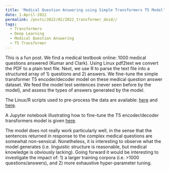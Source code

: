 ```yaml
---
title: 'Medical Question Answering using Simple Transformers T5 Model'
date: 1-April-2022
permalink: /posts/2022/02/2022_transformer_deid//
tags:
  - Transformers
  - Deep Learning
  - Medical Question Answering
  - T5 Transformer
---
```


This is a fun post. We find a medical textbook online: 1000 medical questions answered (Kumar and Clark). Using Linux pdf2text we convert the PDF to a plain text file. Next, we use R to parse the text file into a structured array of 1) questions and 2) answers. We fine-tune the simple transformer T5 encoder/decoder model on these medical question answer dataset. We feed the model test sentences (never seen before by the model), and assess the types of answers generated by the model.  

The Linux/R scripts used to pre-process the data are available: [here](../files/2022_04_parse_book_pdf2txt.sh) and [here](../files/2022_04_Parse_KumarClarkBook_To_QuestionAnswerPair_Dataset.R).

A Jupyter notebook illustrating how to fine-tune the T5 encoder/decoder transformers model is given [here](../files/2022_04_SimpleTransformers_T5_QA_MedQuestionAnswer_June2021.ipynb).

The model does not really work particularly well, in the sense that the sentences returned in response to the complex medical questions are somewhat non-sensical. Nonetheless, it is interesting to observe what the model generates (i.e. linguistic structure is reasonable, but medical knowledge is obviously lacking). Going forward it would be interesting to investigate the impact of: 1) a larger training corpora (i.e. >1000 questions/answers), and 2) more exhaustive hyper-parameter tuning. 

